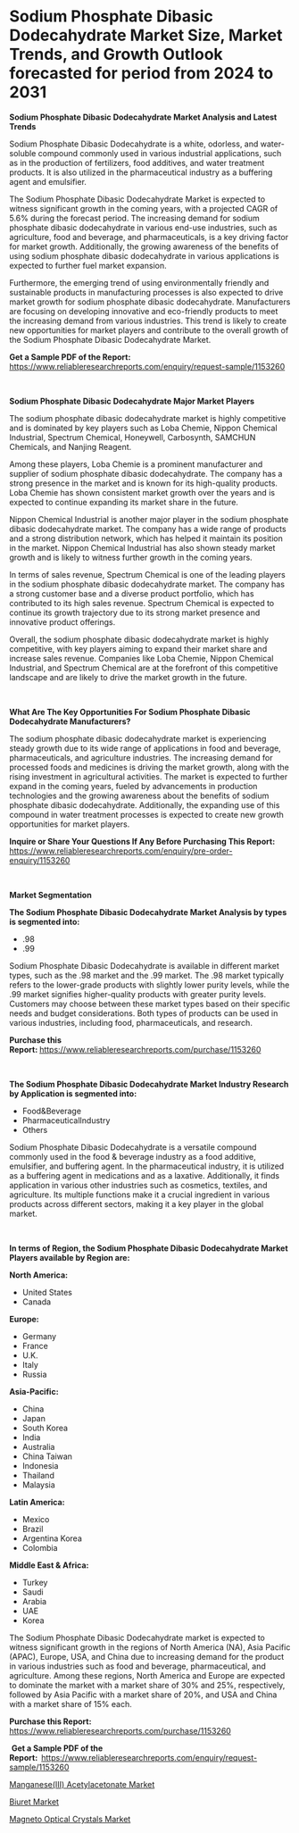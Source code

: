 <p><h1>Sodium Phosphate Dibasic Dodecahydrate Market Size, Market Trends, and Growth Outlook forecasted for period from 2024 to 2031</h1></p><p><strong>Sodium Phosphate Dibasic Dodecahydrate Market Analysis and Latest Trends</strong></p>
<p><p>Sodium Phosphate Dibasic Dodecahydrate is a white, odorless, and water-soluble compound commonly used in various industrial applications, such as in the production of fertilizers, food additives, and water treatment products. It is also utilized in the pharmaceutical industry as a buffering agent and emulsifier.</p><p>The Sodium Phosphate Dibasic Dodecahydrate Market is expected to witness significant growth in the coming years, with a projected CAGR of 5.6% during the forecast period. The increasing demand for sodium phosphate dibasic dodecahydrate in various end-use industries, such as agriculture, food and beverage, and pharmaceuticals, is a key driving factor for market growth. Additionally, the growing awareness of the benefits of using sodium phosphate dibasic dodecahydrate in various applications is expected to further fuel market expansion.</p><p>Furthermore, the emerging trend of using environmentally friendly and sustainable products in manufacturing processes is also expected to drive market growth for sodium phosphate dibasic dodecahydrate. Manufacturers are focusing on developing innovative and eco-friendly products to meet the increasing demand from various industries. This trend is likely to create new opportunities for market players and contribute to the overall growth of the Sodium Phosphate Dibasic Dodecahydrate Market.</p></p>
<p><strong>Get a Sample PDF of the Report:&nbsp;</strong> <a href="https://www.reliableresearchreports.com/enquiry/request-sample/1153260">https://www.reliableresearchreports.com/enquiry/request-sample/1153260</a></p>
<p>&nbsp;</p>
<p><strong>Sodium Phosphate Dibasic Dodecahydrate Major Market Players</strong></p>
<p><p>The sodium phosphate dibasic dodecahydrate market is highly competitive and is dominated by key players such as Loba Chemie, Nippon Chemical Industrial, Spectrum Chemical, Honeywell, Carbosynth, SAMCHUN Chemicals, and Nanjing Reagent.</p><p>Among these players, Loba Chemie is a prominent manufacturer and supplier of sodium phosphate dibasic dodecahydrate. The company has a strong presence in the market and is known for its high-quality products. Loba Chemie has shown consistent market growth over the years and is expected to continue expanding its market share in the future.</p><p>Nippon Chemical Industrial is another major player in the sodium phosphate dibasic dodecahydrate market. The company has a wide range of products and a strong distribution network, which has helped it maintain its position in the market. Nippon Chemical Industrial has also shown steady market growth and is likely to witness further growth in the coming years.</p><p>In terms of sales revenue, Spectrum Chemical is one of the leading players in the sodium phosphate dibasic dodecahydrate market. The company has a strong customer base and a diverse product portfolio, which has contributed to its high sales revenue. Spectrum Chemical is expected to continue its growth trajectory due to its strong market presence and innovative product offerings.</p><p>Overall, the sodium phosphate dibasic dodecahydrate market is highly competitive, with key players aiming to expand their market share and increase sales revenue. Companies like Loba Chemie, Nippon Chemical Industrial, and Spectrum Chemical are at the forefront of this competitive landscape and are likely to drive the market growth in the future.</p></p>
<p>&nbsp;</p>
<p><strong>What Are The Key Opportunities For Sodium Phosphate Dibasic Dodecahydrate Manufacturers?</strong></p>
<p><p>The sodium phosphate dibasic dodecahydrate market is experiencing steady growth due to its wide range of applications in food and beverage, pharmaceuticals, and agriculture industries. The increasing demand for processed foods and medicines is driving the market growth, along with the rising investment in agricultural activities. The market is expected to further expand in the coming years, fueled by advancements in production technologies and the growing awareness about the benefits of sodium phosphate dibasic dodecahydrate. Additionally, the expanding use of this compound in water treatment processes is expected to create new growth opportunities for market players.</p></p>
<p><strong>Inquire or Share Your Questions If Any Before Purchasing This Report:</strong> <a href="https://www.reliableresearchreports.com/enquiry/pre-order-enquiry/1153260">https://www.reliableresearchreports.com/enquiry/pre-order-enquiry/1153260</a></p>
<p>&nbsp;</p>
<p><strong>Market Segmentation</strong></p>
<p><strong>The Sodium Phosphate Dibasic Dodecahydrate Market Analysis by types is segmented into:</strong></p>
<p><ul><li>.98</li><li>.99</li></ul></p>
<p><p>Sodium Phosphate Dibasic Dodecahydrate is available in different market types, such as the .98 market and the .99 market. The .98 market typically refers to the lower-grade products with slightly lower purity levels, while the .99 market signifies higher-quality products with greater purity levels. Customers may choose between these market types based on their specific needs and budget considerations. Both types of products can be used in various industries, including food, pharmaceuticals, and research.</p></p>
<p><strong>Purchase this Report:&nbsp;</strong><a href="https://www.reliableresearchreports.com/purchase/1153260">https://www.reliableresearchreports.com/purchase/1153260</a></p>
<p>&nbsp;</p>
<p><strong>The Sodium Phosphate Dibasic Dodecahydrate Market Industry Research by Application is segmented into:</strong></p>
<p><ul><li>Food&Beverage</li><li>PharmaceuticalIndustry</li><li>Others</li></ul></p>
<p><p>Sodium Phosphate Dibasic Dodecahydrate is a versatile compound commonly used in the food & beverage industry as a food additive, emulsifier, and buffering agent. In the pharmaceutical industry, it is utilized as a buffering agent in medications and as a laxative. Additionally, it finds application in various other industries such as cosmetics, textiles, and agriculture. Its multiple functions make it a crucial ingredient in various products across different sectors, making it a key player in the global market.</p></p>
<p>&nbsp;</p>
<p><strong>In terms of Region, the Sodium Phosphate Dibasic Dodecahydrate Market Players available by Region are:</strong></p>
<p>
    <p> <strong> North America: </strong>
        <ul>
            <li>United States</li>
            <li>Canada</li>
        </ul>
        </p> 
    <p> <strong> Europe: </strong>
        <ul>
            <li>Germany</li>
            <li>France</li>
            <li>U.K.</li>
            <li>Italy</li>
            <li>Russia</li>
        </ul>
        </p> 
    <p> <strong> Asia-Pacific: </strong>
        <ul>
            <li>China</li>
            <li>Japan</li>
            <li>South Korea</li>
            <li>India</li>
            <li>Australia</li>
            <li>China Taiwan</li>
            <li>Indonesia</li>
            <li>Thailand</li>
            <li>Malaysia</li>
        </ul>
        </p> 
    <p> <strong> Latin America: </strong>
        <ul>
            <li>Mexico</li>
            <li>Brazil</li>
            <li>Argentina Korea</li>
            <li>Colombia</li>
        </ul>
        </p> 
    <p> <strong> Middle East & Africa: </strong>
        <ul>
            <li>Turkey</li>
            <li>Saudi</li>
            <li>Arabia</li>
            <li>UAE</li>
            <li>Korea</li>
        </ul>
    </p>
    </p>
<p><p>The Sodium Phosphate Dibasic Dodecahydrate market is expected to witness significant growth in the regions of North America (NA), Asia Pacific (APAC), Europe, USA, and China due to increasing demand for the product in various industries such as food and beverage, pharmaceutical, and agriculture. Among these regions, North America and Europe are expected to dominate the market with a market share of 30% and 25%, respectively, followed by Asia Pacific with a market share of 20%, and USA and China with a market share of 15% each.</p></p>
<p><strong>Purchase this Report: </strong><a href="https://www.reliableresearchreports.com/purchase/1153260">https://www.reliableresearchreports.com/purchase/1153260</a></p>
<p>&nbsp;<strong>Get a Sample PDF of the Report:&nbsp;&nbsp;</strong><a href="https://www.reliableresearchreports.com/enquiry/request-sample/1153260">https://www.reliableresearchreports.com/enquiry/request-sample/1153260</a></p>
<p><strong></strong></p>
<p><p><a href="https://view.publitas.com/reportprime-1/global-manganese-iii-acetylacetonate-market-size-and-market-trends-insights-and-projections-from-2023-to-2030/">Manganese(III) Acetylacetonate Market</a></p><p><a href="https://view.publitas.com/reportprime-1/biuret-market-size-share-trends-analysis-report-by-application-regional-outlook-competitive-strategies-and-segment-forecasts-2023-2030/">Biuret Market</a></p><p><a href="https://view.publitas.com/reportprime-1/magneto-optical-crystals-market-research-report-reveals-the-latest-trends-and-opportunities-of-this-market-for-period-from-2023-2030/">Magneto Optical Crystals Market</a></p></p>